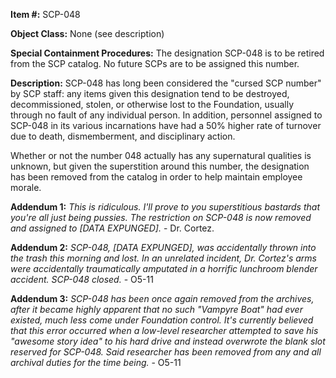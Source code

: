 **Item #:** SCP-048

**Object Class:** None (see description)

**Special Containment Procedures:** The designation SCP-048 is to be retired from the SCP catalog. No future SCPs are to be assigned this number.

**Description:** SCP-048 has long been considered the "cursed SCP number" by SCP staff: any items given this designation tend to be destroyed, decommissioned, stolen, or otherwise lost to the Foundation, usually through no fault of any individual person. In addition, personnel assigned to SCP-048 in its various incarnations have had a 50% higher rate of turnover due to death, dismemberment, and disciplinary action.

Whether or not the number 048 actually has any supernatural qualities is unknown, but given the superstition around this number, the designation has been removed from the catalog in order to help maintain employee morale.

**Addendum 1:** _This is ridiculous. I'll prove to you superstitious bastards that you're all just being pussies. The restriction on SCP-048 is now removed and assigned to \[DATA EXPUNGED\]._ - Dr. Cortez.

**Addendum 2:** _SCP-048, \[DATA EXPUNGED\], was accidentally thrown into the trash this morning and lost. In an unrelated incident, Dr. Cortez's arms were accidentally traumatically amputated in a horrific lunchroom blender accident. SCP-048 closed._ - O5-11

**Addendum 3:** _SCP-048 has been once again removed from the archives, after it became highly apparent that no such "Vampyre Boat" had ever existed, much less come under Foundation control. It's currently believed that this error occurred when a low-level researcher attempted to save his "awesome story idea" to his hard drive and instead overwrote the blank slot reserved for SCP-048. Said researcher has been removed from any and all archival duties for the time being._ - O5-11